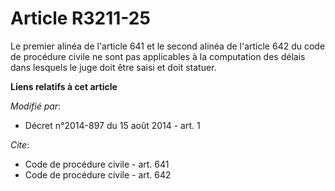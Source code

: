# Article R3211-25

Le premier alinéa de l'article 641 et le second alinéa de l'article 642 du code de procédure civile ne sont pas applicables à
la computation des délais dans lesquels le juge doit être saisi et doit statuer.

**Liens relatifs à cet article**

_Modifié par_:

  - Décret n°2014-897 du 15 août 2014 - art. 1

_Cite_:

  - Code de procédure civile - art. 641
  - Code de procédure civile - art. 642
